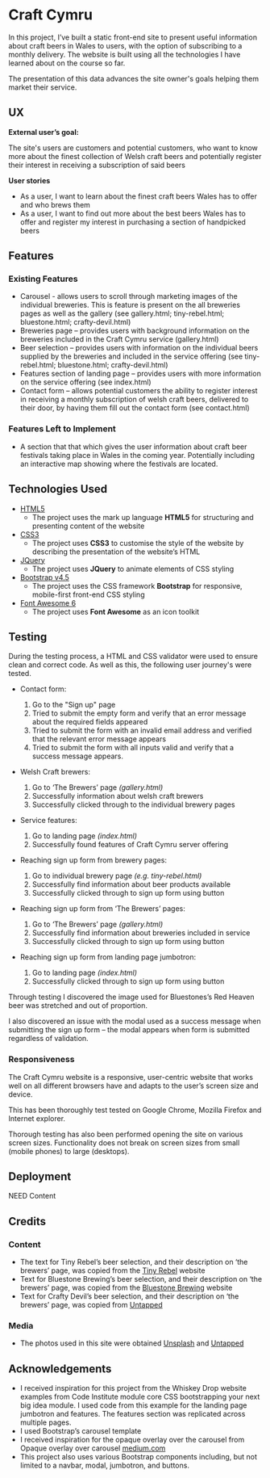 # **Craft Cymru** 
In this project, I’ve built a static front-end site to present useful information about craft beers in Wales to users, with the option of subscribing to a monthly delivery. The website is built using all the technologies I have learned about on the course so far.

The presentation of this data advances the site owner's goals helping them market their service.

## **UX**
**External user’s goal:**
 
The site's users are customers and potential customers, who want to know more about the finest collection of Welsh craft beers and potentially register their interest in receiving a subscription of said beers
 
  
**User stories**
 
* As a user, I want to learn about the finest craft beers Wales has to offer and who brews them
* As a user, I want to find out more about the best beers Wales has to offer and register my interest in purchasing a section of handpicked beers

## **Features**
### **Existing Features**
* Carousel - allows users to scroll through marketing images of the individual breweries. This is feature is present on the all breweries pages as well as the gallery (see gallery.html; tiny-rebel.html; bluestone.html; crafty-devil.html)
* Breweries page – provides users with background information on the breweries included in the Craft Cymru service (gallery.html)
* Beer selection – provides users with information on the individual beers supplied by the breweries and included in the service offering (see tiny-rebel.html; bluestone.html; crafty-devil.html)
* Features section of landing page – provides users with more information on the service offering (see index.html)
* Contact form – allows potential customers the ability to register interest in receiving a monthly subscription of welsh craft beers, delivered to their door, by having them fill out the contact form (see contact.html)

### **Features Left to Implement**
* A section that that which gives the user information about craft beer festivals taking place in Wales in the coming year. Potentially including an interactive map showing where the festivals are located.

## **Technologies Used**
* [HTML5](https://html.com/)
    * The project uses the mark up language **HTML5** for structuring and presenting content of the website
* [CSS3](http://www.css3.info/)
    * The project uses **CSS3** to customise the style of the website by describing the presentation of the website’s HTML 
* [JQuery](https://jquery.com/)
    * The project uses **JQuery** to animate elements of CSS styling
* [Bootstrap v4.5](https://getbootstrap.com/)
    * The project uses the CSS framework **Bootstrap** for responsive, mobile-first front-end CSS styling
* [Font Awesome 6](https://fontawesome.com/)
    * The project uses **Font Awesome** as an icon toolkit

## **Testing**

During the testing process, a HTML and CSS validator were used to ensure clean and correct code. As well as this, the following user journey's were tested.

*	Contact form:
    1.	Go to the "Sign up" page
    1.	Tried to submit the empty form and verify that an error message about the required fields appeared
    1.	Tried to submit the form with an invalid email address and verified that the relevant error message appears
    1.	Tried to submit the form with all inputs valid and verify that a success message appears.

*	Welsh Craft brewers:
    1.	Go to ‘The Brewers’ page *(gallery.html)*
    1.	Successfully information about welsh craft brewers
    1.	Successfully clicked through to the individual brewery pages

*	Service features:
    1.	Go to landing page *(index.html)*
    1.	Successfully found features of Craft Cymru server offering

*	Reaching sign up form from brewery pages:
    1.	Go to individual brewery page *(e.g. tiny-rebel.html)*
    1.	Successfully find information about beer products available
    1.	Successfully clicked through to sign up form using button

*	Reaching sign up form from ‘The Brewers’ pages:
    1.	Go to ‘The Brewers’ page *(gallery.html)*
    1.	Successfully find information about breweries included in service
    1.	Successfully clicked through to sign up form using button

*	Reaching sign up form from landing page jumbotron:
    1.	Go to landing page *(index.html)*
    1.	Successfully clicked through to sign up form using button

Through testing I discovered the image used for Bluestones’s Red Heaven beer was stretched and out of proportion.

I also discovered an issue with the modal used as a success message when submitting the sign up form – the modal appears when form is submitted regardless of validation.

### **Responsiveness**
The Craft Cymru website is a responsive, user-centric website that works well on all different browsers have and adapts to the user’s screen size and device. 

This has been thoroughly test tested on Google Chrome, Mozilla Firefox and Internet explorer.

Thorough testing has also been performed opening the site on various screen sizes. Functionality does not break on screen sizes from small (mobile phones) to large (desktops). 

## **Deployment**

NEED Content

## **Credits**
### **Content**
* The text for Tiny Rebel’s beer selection, and their description on ‘the brewers’ page, was copied from the [Tiny Rebel](https://www.tinyrebel.co.uk/browse/c-BEERS-5) website
* Text for Bluestone Brewing’s beer selection, and their description on ‘the brewers’ page, was copied from the [Bluestone Brewing](https://www.bluestonebrewing.co.uk/) website
* Text for Crafty Devil’s beer selection, and their description on ‘the brewers’ page, was copied from [Untapped](https://untappd.com/)

### **Media**
* The photos used in this site were obtained [Unsplash](https://unsplash.com) and [Untapped](https://untappd.com/)

## **Acknowledgements**
* I received inspiration for this project from the Whiskey Drop website examples from Code Institute module core CSS bootstrapping your next big idea module. I used code from this example for the landing page jumbotron and features. The features section was replicated across multiple pages.
* I used Bootstrap’s carousel template
* I received inspiration for the opaque overlay over the carousel from Opaque overlay over carousel [medium.com](https://medium.com/@shehzada.salman072/how-to-make-a-black-overlay-over-bootstrap-4-carousel-132f3a36813a)
* This project also uses various Bootstrap components including, but not limited to a navbar, modal, jumbotron, and buttons.

